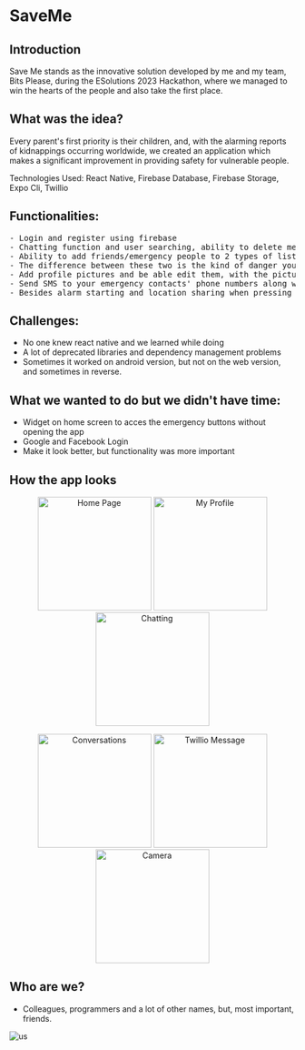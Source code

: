 # SaveMe



## Introduction
   Save Me stands as the innovative solution developed by me and my team, Bits Please, during the ESolutions 2023 Hackathon, where we managed to win the hearts of the people and also take the first place.

## What was the idea?
 Every parent's first priority is their children, and, with the alarming reports of kidnappings occurring worldwide, we created an application which makes a significant improvement in providing safety for vulnerable people.

Technologies Used: React Native, Firebase Database, Firebase Storage, Expo Cli, Twillio

## Functionalities:

<pre>
- Login and register using firebase 
- Chatting function and user searching, ability to delete messages and send emojis
- Ability to add friends/emergency people to 2 types of lists - emergency loud and emergency silent.
- The difference between these two is the kind of danger you are in. If you are in the subway or a public place, then emergency loud starts a very loud alarm so everyone knows that you are in danger. But if you are already kidnapped and want to send your location to your contacts, you might not want the kidnapper to hear that, so here comes the emergency silent list.
- Add profile pictures and be able edit them, with the pictures stored in the cloud.
- Send SMS to your emergency contacts' phone numbers along with a link to your location (opens Google Maps with a link to your current location). Your location is sent every 5 minutes to your contacts so that they can trace the direction you are going, similar to live location sharing.
- Besides alarm starting and location sharing when pressing the emergency button, your phone starts both the back camera and front camera and starts taking pictures every 2 seconds, uploading them to the cloud so that your friends can access those pictures and give the photos to the police to find the attacker faster.
</pre>

## Challenges:
- No one knew react native and we learned while doing
- A lot of deprecated libraries and dependency management problems
- Sometimes it worked on android version, but not on the web version, and sometimes in reverse.

## What we wanted to do but we didn't have time:

- Widget on home screen to acces the emergency buttons without opening the app
- Google and Facebook Login
- Make it look better, but functionality was more important


## How the app looks

<p align="center">
  <img src="https://github.com/chelceacalin/SaveMe/assets/76866499/9c17c82e-8210-4d54-94f6-92e52f6b20fa" width="200" alt="Home Page">
  <img src="https://github.com/chelceacalin/SaveMe/assets/76866499/eb6f7344-2332-4566-9082-85cedc44957b" width="200" alt="My Profile">
  <img src="https://github.com/chelceacalin/SaveMe/assets/76866499/e933b03c-d9c6-4b2d-aff6-86dfb63c5ab2" width="200" alt="Chatting">
</p>
<p align="center">
  <img src="https://github.com/chelceacalin/SaveMe/assets/76866499/f2b3b131-134b-4284-b474-da29da0b5c40" width="200" alt="Conversations">
  <img src="https://github.com/chelceacalin/SaveMe/assets/76866499/1e64ced9-9b45-41c1-9d92-903e3f3e4152" width="200" alt="Twillio Message">
  <img src="https://github.com/chelceacalin/SaveMe/assets/76866499/9f42704a-e96d-4058-a447-56d9aaed3da8" width="200" alt="Camera">
</p>

## Who are we?
- Colleagues, programmers and a lot of other names, but, most important, friends.

![us](https://github.com/chelceacalin/SaveMe/assets/76866499/cb30dfeb-3bfe-49a0-b026-2a14de0ce8dc)




